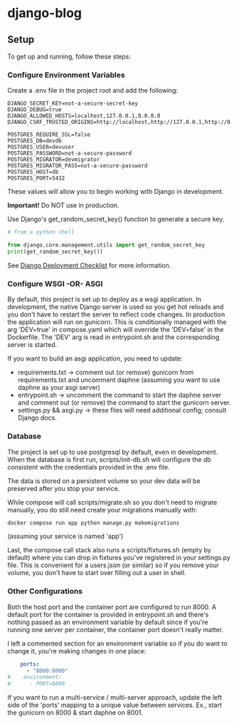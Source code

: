 # django-blog

## Setup

To get up and running, follow these steps:

### Configure Environment Variables

Create a .env file in the project root and add the following:

```text
DJANGO_SECRET_KEY=not-a-secure-secret-key
DJANGO_DEBUG=true
DJANGO_ALLOWED_HOSTS=localhost,127.0.0.1,0.0.0.0
DJANGO_CSRF_TRUSTED_ORIGINS=http://localhost,http://127.0.0.1,http://0.0.0.0

POSTGRES_REQUIRE_SSL=false
POSTGRES_DB=devdb
POSTGRES_USER=devuser
POSTGRES_PASSWORD=not-a-secure-password
POSTGRES_MIGRATOR=devmigrator
POSTGRES_MIGRATOR_PASS=not-a-secure-password
POSTGRES_HOST=db
POSTGRES_PORT=5432
```

These values will allow you to begin working with Django in development.

**Important!** Do NOT use in production.

Use Django's get_random_secret_key() function to generate a secure key.

```python
# from a python shell

from django.core.management.utils import get_random_secret_key
print(get_random_secret_key())
```

See [Django Deployment Checklist](https://docs.djangoproject.com/en/5.1/howto/deployment/checklist/#) 
for more information.

### Configure WSGI -OR- ASGI

By default, this project is set up to deploy as a wsgi application. In
development, the native Django server is used so you get hot reloads and
you don't have to restart the server to reflect code changes. In production
the application will run on gunicorn. This is conditionally managed with
the arg 'DEV=true' in compose.yaml which will override the 'DEV=false' in
the Dockerfile. The 'DEV' arg is read in entrypoint.sh and the corresponding
server is started.

If you want to build an asgi application, you need to update:

* requirements.txt -> comment out (or remove) gunicorn from requirements.txt
  and uncomment daphne (assuming you want to use daphne as your asgi server)
* entrypoint.sh -> uncomment the command to start the daphne server and
  comment out (or remove) the command to start the gunicorn server.
* settings.py && asgi.py -> these files will need additional config; consult Django docs.

### Database

The project is set up to use postgresql by default, even in development. When the
database is first run, scripts/init-db.sh will configure the db consistent
with the credentials provided in the .env file.

The data is stored on a persistent volume so your dev data will be preserved
after you stop your service.

While compose will call scripts/migrate.sh so you don't need to migrate manually,
you do still need create your migrations manually with:
```bash
docker compose run app python manage.py makemigrations
```

(assuming your service is named 'app')

Last, the compose call stack also runs a scripts/fixtures.sh (empty by default)
where you can drop in fixtures you've registered in your settings.py file. This is
convenient for a users.json (or similar) so if you remove your volume, you don't
have to start over filling out a user in shell.

### Other Configurations

Both the host port and the container port are configured to run 8000. A 
default port for the container is provided in entrypoint.sh and there's nothing
passed as an environment variable by default since if you're running one server
per container, the container port doesn't really matter.

I left a commented section for an environment variable so if you do want to change
it, you're making changes in one place:
```yaml
    ports:
      - "8000:8000"
#    environment:
#      - PORT=8000
```

If you want to run a multi-service / multi-server approach, update the left side
of the 'ports' mapping to a unique value between services. Ex., start the gunicorn
on 8000 & start daphne on 8001.
